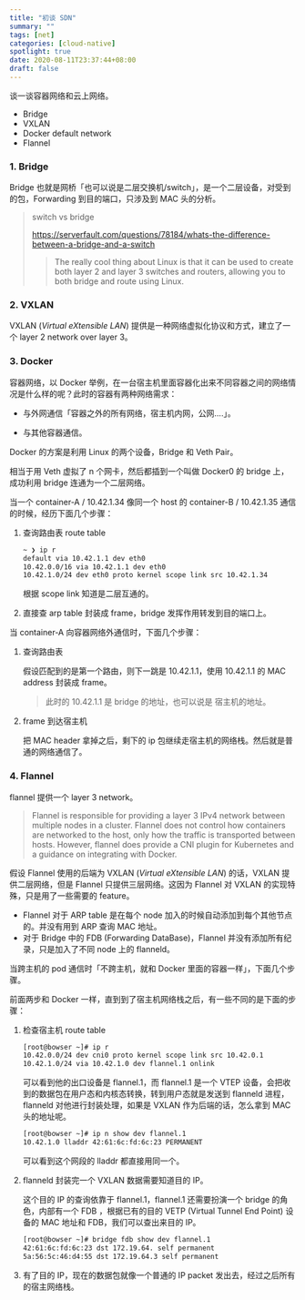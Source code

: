 ```yaml
---
title: "初谈 SDN"
summary: ""
tags: [net]
categories: [cloud-native]
spotlight: true
date: 2020-08-11T23:37:44+08:00
draft: false
---
```


谈一谈容器网络和云上网络。

- Bridge
- VXLAN
- Docker default network
- Flannel

### 1. Bridge

Bridge 也就是网桥「也可以说是二层交换机/switch」，是一个二层设备，对受到的包，Forwarding 到目的端口，只涉及到 MAC 头的分析。

  >switch vs bridge 
  >
  >https://serverfault.com/questions/78184/whats-the-difference-between-a-bridge-and-a-switch
  >
  >>  The really cool thing about Linux is that it can be used to create both layer 2 and layer 3 switches and routers, allowing you to both bridge and route using Linux.

### 2. VXLAN

VXLAN (*Virtual eXtensible LAN*) 提供是一种网络虚拟化协议和方式，建立了一个 layer 2 network over layer 3。

### 3. Docker

容器网络，以 Docker 举例，在一台宿主机里面容器化出来不同容器之间的网络情况是什么样的呢？此时的容器有两种网络需求：

- 与外网通信「容器之外的所有网络，宿主机内网，公网....」。

- 与其他容器通信。

Docker 的方案是利用 Linux 的两个设备，Bridge 和 Veth Pair。

相当于用 Veth 虚拟了 n 个网卡，然后都插到一个叫做 Docker0 的 bridge 上，成功利用 bridge 连通为一个二层网络。

当一个 container-A / 10.42.1.34 像同一个 host 的 container-B / 10.42.1.35 通信的时候，经历下面几个步骤：

1. 查询路由表 route table

   ```bash
   ~ ❯ ip r
   default via 10.42.1.1 dev eth0
   10.42.0.0/16 via 10.42.1.1 dev eth0
   10.42.1.0/24 dev eth0 proto kernel scope link src 10.42.1.34
   ```

   根据 scope link 知道是二层互通的。

2. 直接查 arp table 封装成 frame，bridge 发挥作用转发到目的端口上。

当 container-A 向容器网络外通信时，下面几个步骤：

1. 查询路由表

   假设匹配到的是第一个路由，则下一跳是 10.42.1.1，使用 10.42.1.1 的 MAC address 封装成 frame。

   > 此时的 10.42.1.1 是 bridge 的地址，也可以说是 宿主机的地址。

2. frame 到达宿主机

   把 MAC header 拿掉之后，剩下的 ip 包继续走宿主机的网络栈。然后就是普通的网络通信了。

### 4. Flannel

flannel 提供一个 layer 3 network。

> Flannel is responsible for providing a layer 3 IPv4 network between multiple nodes in a cluster. Flannel does not control how containers are networked to the host, only how the traffic is transported between hosts. However, flannel does provide a CNI plugin for Kubernetes and a guidance on integrating with Docker.

假设 Flannel 使用的后端为 VXLAN (*Virtual eXtensible LAN*)  的话，VXLAN 提供二层网络，但是 Flannel 只提供三层网络。这因为 Flannel 对 VXLAN 的实现特殊，只是用了一些需要的 feature。

- Flannel 对于 ARP table 是在每个 node 加入的时候自动添加到每个其他节点的。并没有用到 ARP 查询 MAC 地址。
- 对于 Bridge 中的 FDB (Forwarding DataBase)，Flannel 并没有添加所有纪录，只是加入了不同 node 上的 flanneld。

当跨主机的 pod 通信时「不跨主机，就和 Docker 里面的容器一样」，下面几个步骤。

前面两步和 Docker 一样，直到到了宿主机网络栈之后，有一些不同的是下面的步骤：

1. 检查宿主机 route table

   ```bash
   [root@bowser ~]# ip r
   10.42.0.0/24 dev cni0 proto kernel scope link src 10.42.0.1
   10.42.1.0/24 via 10.42.1.0 dev flannel.1 onlink
   ```

   可以看到他的出口设备是 flannel.1，而 flannel.1 是一个 VTEP 设备，会把收到的数据包在用户态和内核态转换，转到用户态就是发送到 flanneld 进程，flanneld 对他进行封装处理，如果是 VXLAN 作为后端的话，怎么拿到 MAC 头的地址呢。

   ```bash
   [root@bowser ~]# ip n show dev flannel.1
   10.42.1.0 lladdr 42:61:6c:fd:6c:23 PERMANENT
   ```

   可以看到这个网段的 lladdr 都直接用同一个。

2. flanneld 封装完一个 VXLAN 数据需要知道目的 IP。

   这个目的 IP 的查询依靠于 flannel.1，flannel.1 还需要扮演一个 bridge 的角色，内部有一个 FDB ，根据已有的目的 VETP (Virtual Tunnel End Point) 设备的 MAC 地址和 FDB，我们可以查出来目的 IP。

   ```bash
   [root@bowser ~]# bridge fdb show dev flannel.1
   42:61:6c:fd:6c:23 dst 172.19.64. self permanent
   5a:56:5c:46:d4:55 dst 172.19.64.3 self permanent
   ```

3. 有了目的 IP，现在的数据包就像一个普通的 IP packet 发出去，经过之后所有的宿主网络栈。



